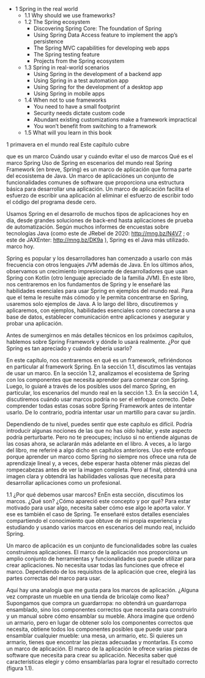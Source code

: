 * 1 Spring in the real world
   * 1.1 Why should we use frameworks?
   * 1.2 The Spring ecosystem
      * Discovering Spring Core: The foundation of Spring
      * Using Spring Data Access feature to implement the app’s persistence
      * The Spring MVC capabilities for developing web apps
      * The Spring testing feature
      * Projects from the Spring ecosystem
   * 1.3 Spring in real-world scenarios
      * Using Spring in the development of a backend app
      * Using Spring in a test automation app
      * Using Spring for the development of a desktop app
      * Using Spring in mobile apps
   * 1.4 When not to use frameworks
      * You need to have a small footprint
      * Security needs dictate custom code
      * Abundant existing customizations make a framework impractical
      * You won’t benefit from switching to a framework
   * 1.5 What will you learn in this book

1 primavera en el mundo real
Este capítulo cubre

que es un marco
Cuándo usar y cuándo evitar el uso de marcos
Qué es el marco Spring
Uso de Spring en escenarios del mundo real
Spring Framework (en breve, Spring) es un marco de aplicación que forma parte del ecosistema de Java. Un marco de aplicaciónes un conjunto de funcionalidades comunes de software que proporciona una estructura básica para desarrollar una aplicación. Un marco de aplicación facilita el esfuerzo de escribir una aplicación al eliminar el esfuerzo de escribir todo el código del programa desde cero.

Usamos Spring en el desarrollo de muchos tipos de aplicaciones hoy en día, desde grandes soluciones de back-end hasta aplicaciones de prueba de automatización. Según muchos informes de encuestas sobre tecnologías Java (como este de JRebel de 2020: http://mng.bz/N4V7 ; o este de JAXEnter: http://mng.bz/DK9a ), Spring es el Java más utilizado. marco hoy.

Spring es popular y los desarrolladores han comenzado a usarlo con más frecuencia con otros lenguajes JVM además de Java. En los últimos años, observamos un crecimiento impresionante de desarrolladores que usan Spring con Kotlin (otro lenguaje apreciado de la familia JVM). En este libro, nos centraremos en los fundamentos de Spring y le enseñaré las habilidades esenciales para usar Spring en ejemplos del mundo real. Para que el tema le resulte más cómodo y le permita concentrarse en Spring, usaremos solo ejemplos de Java. A lo largo del libro, discutiremos y aplicaremos, con ejemplos, habilidades esenciales como conectarse a una base de datos, establecer comunicación entre aplicaciones y asegurar y probar una aplicación.

Antes de sumergirnos en más detalles técnicos en los próximos capítulos, hablemos sobre Spring Framework y dónde lo usará realmente. ¿Por qué Spring es tan apreciado y cuándo debería usarlo?

En este capítulo, nos centraremos en qué es un framework, refiriéndonos en particular al framework Spring. En la sección 1.1, discutimos las ventajas de usar un marco. En la sección 1.2, analizamos el ecosistema de Spring con los componentes que necesita aprender para comenzar con Spring. Luego, lo guiaré a través de los posibles usos del marco Spring, en particular, los escenarios del mundo real en la sección 1.3. En la sección 1.4, discutiremos cuándo usar marcos podría no ser el enfoque correcto. Debe comprender todas estas cosas sobre Spring Framework antes de intentar usarlo. De lo contrario, podría intentar usar un martillo para cavar su jardín.

Dependiendo de tu nivel, puedes sentir que este capítulo es difícil. Podría introducir algunas nociones de las que no has oído hablar, y este aspecto podría perturbarte. Pero no te preocupes; incluso si no entiende algunas de las cosas ahora, se aclararán más adelante en el libro. A veces, a lo largo del libro, me referiré a algo dicho en capítulos anteriores. Uso este enfoque porque aprender un marco como Spring no siempre nos ofrece una ruta de aprendizaje lineal y, a veces, debe esperar hasta obtener más piezas del rompecabezas antes de ver la imagen completa. Pero al final, obtendrá una imagen clara y obtendrá las habilidades valiosas que necesita para desarrollar aplicaciones como un profesional.

1.1 ¿Por qué debemos usar marcos?
EnEn esta sección, discutimos los marcos. ¿Qué son? ¿Cómo apareció este concepto y por qué? Para estar motivado para usar algo, necesita saber cómo ese algo le aporta valor. Y ese es también el caso de Spring. Te enseñaré estos detalles esenciales compartiendo el conocimiento que obtuve de mi propia experiencia y estudiando y usando varios marcos en escenarios del mundo real, incluido Spring.

Un marco de aplicación es un conjunto de funcionalidades sobre las cuales construimos aplicaciones. El marco de la aplicación nos proporciona un amplio conjunto de herramientas y funcionalidades que puede utilizar para crear aplicaciones. No necesita usar todas las funciones que ofrece el marco. Dependiendo de los requisitos de la aplicación que cree, elegirá las partes correctas del marco para usar.

Aquí hay una analogía que me gusta para los marcos de aplicación. ¿Alguna vez compraste un mueble en una tienda de bricolaje como Ikea? Supongamos que compra un guardarropa: no obtendrá un guardarropa ensamblado, sino los componentes correctos que necesita para construirlo y un manual sobre cómo ensamblar su mueble. Ahora imagine que ordenó un armario, pero en lugar de obtener solo los componentes correctos que necesita, obtiene todos los componentes posibles que puede usar para ensamblar cualquier mueble: una mesa, un armario, etc. Si quieres un armario, tienes que encontrar las piezas adecuadas y montarlas. Es como un marco de aplicación. El marco de la aplicación le ofrece varias piezas de software que necesita para crear su aplicación. Necesita saber qué características elegir y cómo ensamblarlas para lograr el resultado correcto (figura 1.1).
